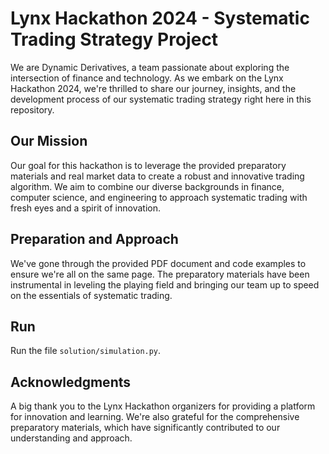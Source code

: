 # Lynx Hackathon 2024 - Systematic Trading Strategy Project
We are Dynamic Derivatives, a team passionate about exploring the intersection of finance and technology. As we embark on the Lynx Hackathon 2024, we're thrilled to share our journey, insights, and the development process of our systematic trading strategy right here in this repository.

## Our Mission
Our goal for this hackathon is to leverage the provided preparatory materials and real market data to create a robust and innovative trading algorithm. We aim to combine our diverse backgrounds in finance, computer science, and engineering to approach systematic trading with fresh eyes and a spirit of innovation.

## Preparation and Approach
We've gone through the provided PDF document and code examples to ensure we're all on the same page. The preparatory materials have been instrumental in leveling the playing field and bringing our team up to speed on the essentials of systematic trading.

## Run
Run the file `solution/simulation.py`.

## Acknowledgments
A big thank you to the Lynx Hackathon organizers for providing a platform for innovation and learning. We're also grateful for the comprehensive preparatory materials, which have significantly contributed to our understanding and approach.
